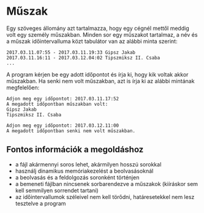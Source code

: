 # Műszak

Egy szöveges állomány azt tartalmazza, hogy egy cégnél mettől meddig volt egy személy műszakban. Minden sor egy műszakot tartalmaz, a név és a műszak időintervalluma közt tabulátor van az alábbi minta szerint:

```
2017.03.11.07:55 - 2017.03.11.19:33	Gipsz Jakab
2017.03.11.16:11 - 2017.03.12.04:02	Tipszmiksz II. Csaba
...
```

A program kérjen be egy adott időpontot és írja ki, hogy kik voltak akkor műszakban. Ha senki nem volt műszakban, azt is írja ki az alábbi mintának megfelelően:

```
Adjon meg egy időpontot: 2017.03.11.17:52
A megadott időpontban műszakban volt:
Gipsz Jakab
Tipszmiksz II. Csaba
```

```
Adjon meg egy időpontot: 2017.03.12.11:00
A megadott időpontban senki nem volt műszakban.
```

## Fontos információk a megoldáshoz
- a fájl akármennyi soros lehet, akármilyen hosszú sorokkal
- használj dinamikus memóriakezelést a beolvasásoknál
- a beolvasás és a feldolgozás soronként történjen
- a bemeneti fájlban nincsenek sorbarendezve a műszakok (kiíráskor sem kell semmilyen sorrendet tartani)
- az időintervallumok széleivel nem kell törődni, határesetekkel nem lesz tesztelve a program
